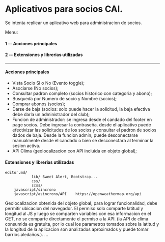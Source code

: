 # Aplicativos para socios CAI.
Se intenta replicar un aplicativo web para administracion de socios.

Menu:
#### 1 -- Acciones principales
#### 2 -- Extensiones y librerias utilizadas

--------------------------------------------------


#### Acciones principales

- Vista Socio Si o No (Evento toggle);
- Asociarse (No socios);
- Consultar padron completo (socios historico con categoria y abono);
- Busqueda por Numero de socio y Nombre (socios);
- Comprar abonos (socios);
- Darse de baja (socios: solo puede hacer la solicitud, la baja efectiva debe darla un administrador del club);
- Funcion de administrador: se ingresa desde el candado del footer en page socios. Debe ingresar la contraseña. desde el aplicativo puede efectivizar las solicitudes de los socios y consultar el padron de socios dados de baja. Desde la funcion admin, puede desconectarse manualmente desde el candado o bien se desconectara al terminar la sesion activa.
- API Clima (geolocalizacion con API incluida en objeto global);

#### Extensiones y librerias utilizadas

    editor.md/
            	lib/ Sweet Alert, Bootstrap...
            	css/ 
            	scss/
		javascript/sincrono
		javascript/asincrono/API	https://openweathermap.org/api
Geolocalizacion obtenida del objeto global, para lograr funcionalidad, debe permitir ubicacion del navegador. El permiso solo comparte latitud y longitud al JS y luego se comparten variables con esa informacion en el GET, no se comparte directamente el permiso a la API. (la API de clima consumida es gratuita, por lo cual los parametros tomados sobre la latitud y la longitud de la aplicacion son analizados aproximados y puede tomar barrios aledaños.).
			...

